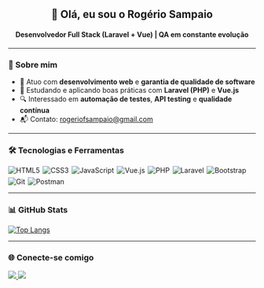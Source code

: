 <h2 align="center">👋 Olá, eu sou o Rogério Sampaio</h2>
<h4 align="center">Desenvolvedor Full Stack (Laravel + Vue) | QA em constante evolução</h4>

---

### 🚀 Sobre mim

- 🎯 Atuo com **desenvolvimento web** e **garantia de qualidade de software**
- 🧠 Estudando e aplicando boas práticas com **Laravel (PHP)** e **Vue.js**
- 🔍 Interessado em **automação de testes**, **API testing** e **qualidade contínua**
- 📬 Contato: [rogeriofsampaio@gmail.com](mailto:rogeriofsampaio@gmail.com)

---

### 🛠️ Tecnologias e Ferramentas

<div style="display: flex; flex-wrap: wrap; gap: 6px">
  <img alt="HTML5" src="https://img.shields.io/badge/HTML5-E34F26?style=for-the-badge&logo=html5&logoColor=white"/>
  <img alt="CSS3" src="https://img.shields.io/badge/CSS3-1572B6?style=for-the-badge&logo=css3&logoColor=white"/>
  <img alt="JavaScript" src="https://img.shields.io/badge/JavaScript-F7DF1E?style=for-the-badge&logo=javascript&logoColor=black"/>
  <img alt="Vue.js" src="https://img.shields.io/badge/Vue.js-35495E?style=for-the-badge&logo=vue.js&logoColor=4FC08D"/>
  <img alt="PHP" src="https://img.shields.io/badge/PHP-777BB4?style=for-the-badge&logo=php&logoColor=white"/>
  <img alt="Laravel" src="https://img.shields.io/badge/Laravel-FF2D20?style=for-the-badge&logo=laravel&logoColor=white"/>
  <img alt="Bootstrap" src="https://img.shields.io/badge/Bootstrap-563D7C?style=for-the-badge&logo=bootstrap&logoColor=white"/>
  <img alt="Git" src="https://img.shields.io/badge/Git-F05032?style=for-the-badge&logo=git&logoColor=white"/>
  <img alt="Postman" src="https://img.shields.io/badge/Postman-FF6C37?style=for-the-badge&logo=postman&logoColor=white"/>
  
</div>

---

### 📊 GitHub Stats

[![Top Langs](https://github-readme-stats.vercel.app/api/top-langs/?username=rogeriofsampaio&layout=compact&theme=default)](https://github.com/rogeriofsampaio/github-readme-stats)

---

### 🌐 Conecte-se comigo

<a href="https://www.linkedin.com/in/rogeriofsampaio" target="_blank">
  <img src="https://img.shields.io/badge/-LinkedIn-%230077B5?style=for-the-badge&logo=linkedin&logoColor=white"/>
</a>
<a href="mailto:rogeriofsampaio@gmail.com">
  <img src="https://img.shields.io/badge/-Gmail-%23333?style=for-the-badge&logo=gmail&logoColor=white"/>
</a>
